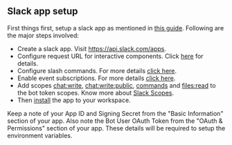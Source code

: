 ## Slack app setup

First things first, setup a slack app as mentioned in [this guide](https://api.slack.com/authentication/basics). Following are the major steps involved:

- Create a slack app. Visit https://api.slack.com/apps.
- Configure request URL for interactive components. Click [here](https://api.slack.com/interactivity/handling) for details.
- Configure slash commands. For more details [click here](https://api.slack.com/interactivity/slash-commands).
- Enable event subscriptions. For more details [click here](https://api.slack.com/events-api).
- Add scopes [chat:write](https://api.slack.com/scopes/chat:write), [chat:write:public](https://api.slack.com/scopes/chat:write.public), [commands](https://api.slack.com/scopes/commands) and [files:read](https://api.slack.com/scopes/files:read) to the bot token scopes. Know more about [Slack Scopes](https://api.slack.com/scopes).
- Then [install](https://api.slack.com/authentication/basics#installing) the app to your workspace.

Keep a note of your App ID and Signing Secret from the "Basic Information" section of your app. Also note the Bot User OAuth Token from the "OAuth & Permissions" section of your app. These details will be required to setup the environment variables.
